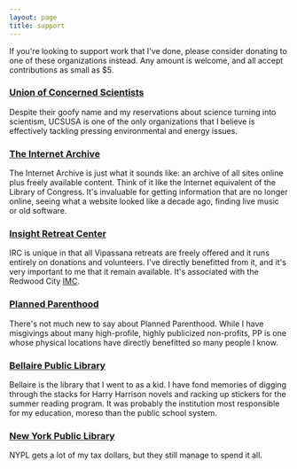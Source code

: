 ```yaml
---
layout: page
title: support
---
```


If you're looking to support work that I've done, please consider donating to
one of these organizations instead. Any amount is welcome, and all accept
contributions as small as $5.

### [Union of Concerned Scientists](https://ucsusa.org)

Despite their goofy name and my reservations about science turning into
scientism, UCSUSA is one of the only organizations that I believe is
effectively tackling pressing environmental and energy issues.

### [The Internet Archive](https://archive.org/donate/)

The Internet Archive is just what it sounds like: an archive of all sites
online plus freely available content. Think of it like the Internet equivalent
of the Library of Congress. It's invaluable for getting information that are no
longer online, seeing what a website looked like a decade ago, finding live
music or old software.

### [Insight Retreat Center](https://www.insightretreatcenter.org/donations/)

IRC is unique in that all Vipassana retreats are freely offered and it runs
entirely on donations and volunteers. I've directly benefitted from it, and
it's very important to me that it remain available. It's associated with the
Redwood City [IMC](https://www.insightmeditationcenter.org/vision/).

### [Planned Parenthood](https://www.plannedparenthood.org)

There's not much new to say about Planned Parenthood. While I have misgivings
about many high-profile, highly publicized non-profits, PP is one whose
physical locations have directly benefitted so many people I know.

### [Bellaire Public Library](https://www.fotbl.com)

Bellaire is the library that I went to as a kid. I have fond memories of
digging through the stacks for Harry Harrison novels and racking up stickers
for the summer reading program. It was probably the institution most
responsible for my education, moreso than the public school system.

### [New York Public Library](https://www.nypl.org/give)

NYPL gets a lot of my tax dollars, but they still manage to spend it all.
